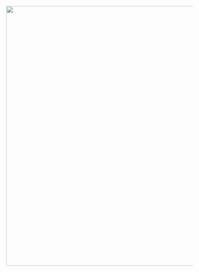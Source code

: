 <p align="center"><img width="700" src="https://user-images.githubusercontent.com/51734162/144725427-849a34ea-0808-48ed-b268-a1c80b81caba.gif"></p>
